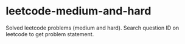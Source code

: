 # leetcode-medium-and-hard
Solved leetcode problems (medium and hard). Search question ID on leetcode to get problem statement.
